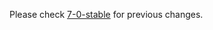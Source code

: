 

Please check [7-0-stable](https://github.com/rails/rails/blob/7-0-stable/actioncable/CHANGELOG.md) for previous changes.
